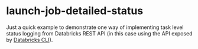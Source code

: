 # launch-job-detailed-status

Just a quick example to demonstrate one way of implementing task level
status logging from Databricks REST API (in this case using the API exposed
by [Databricks CLI](https://docs.databricks.com/dev-tools/cli/index.html)).
